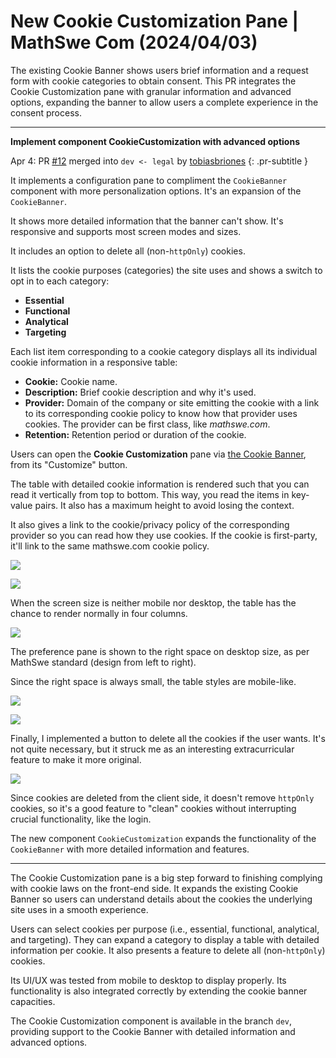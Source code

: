 <!-- Copyright (c) 2024 Tobias Briones. All rights reserved. -->
<!-- SPDX-License-Identifier: CC-BY-4.0 -->
<!-- This file is part of https://github.com/tobiasbriones/blog -->

# New Cookie Customization Pane | MathSwe Com (2024/04/03)

The existing Cookie Banner shows users brief information and a request form with
cookie categories to obtain consent. This PR integrates the Cookie Customization
pane with granular information and advanced options, expanding the banner to
allow users a complete experience in the consent process.

---

**Implement component CookieCustomization with advanced options**

Apr 4: PR [#12](https://github.com/mathswe/mathswe.com/pull/12) merged
into `dev <- legal` by [tobiasbriones](https://github.com/tobiasbriones)
{: .pr-subtitle }

It implements a configuration pane to compliment the `CookieBanner` component
with more personalization options. It's an expansion of the `CookieBanner`.

It shows more detailed information that the banner can't show. It's responsive
and supports most screen modes and sizes.

It includes an option to delete all (non-`httpOnly`) cookies.

It lists the cookie purposes (categories) the site uses and shows a switch to
opt in to each category:

- **Essential**
- **Functional**
- **Analytical**
- **Targeting**

Each list item corresponding to a cookie category displays all its individual
cookie information in a responsive table:

- **Cookie:** Cookie name.
- **Description:** Brief cookie description and why it's used.
- **Provider:** Domain of the company or site emitting the cookie with a link to
  its corresponding cookie policy to know how that provider uses cookies. The
  provider can be first class, like *mathswe.com*.
- **Retention:** Retention period or duration of the cookie.

Users can open the **Cookie Customization** pane
via [the Cookie Banner](/initializing-ops-with-a-cookie-banner---mathswe-com-2024-03-21),
from its "Customize" button.

The table with detailed cookie information is rendered such that you can read it
vertically from top to bottom. This way, you read the items in key-value pairs.
It also has a maximum height to avoid losing the context.

It also gives a link to the cookie/privacy policy of the corresponding provider
so you can read how they use cookies. If the cookie is first-party, it'll link
to the same mathswe.com cookie policy.

![](images/cookie-customization-mobile-1.png)

![](images/cookie-customization-mobile-2.png)

When the screen size is neither mobile nor desktop, the table has the chance to
render normally in four columns.

![](images/cookie-customization-medium.png)

The preference pane is shown to the right space on desktop size, as per MathSwe
standard (design from left to right).

Since the right space is always small, the table styles are mobile-like.

![](images/cookie-customization-desktop-1.png)

![](images/cookie-customization-desktop-2.png)

Finally, I implemented a button to delete all the cookies if the user wants.
It's not quite necessary, but it struck me as an interesting extracurricular
feature to make it more original.

![](images/cookie-customization-_-delete-all-cookies.png)

Since cookies are deleted from the client side, it doesn't remove `httpOnly`
cookies, so it's a good feature to "clean" cookies without interrupting crucial
functionality, like the login.

The new component `CookieCustomization` expands the functionality of the
`CookieBanner` with more detailed information and features.

---

The Cookie Customization pane is a big step forward to finishing complying with
cookie laws on the front-end side. It expands the existing Cookie Banner so
users can understand details about the cookies the underlying site uses in a
smooth experience.

Users can select cookies per purpose (i.e., essential, functional, analytical,
and targeting). They can expand a category to display a table with detailed
information per cookie. It also presents a feature to delete all
(non-`httpOnly`) cookies.

Its UI/UX was tested from mobile to desktop to display properly. Its
functionality is also integrated correctly by extending the cookie banner
capacities.

The Cookie Customization component is available in the branch `dev`, providing
support to the Cookie Banner with detailed information and advanced options.
